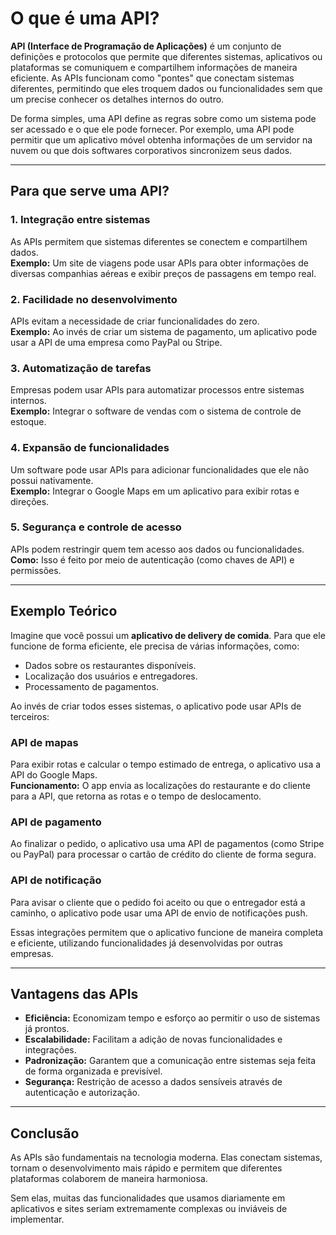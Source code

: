 # O que é uma API?

**API (Interface de Programação de Aplicações)** é um conjunto de definições e protocolos que permite que diferentes sistemas, aplicativos ou plataformas se comuniquem e compartilhem informações de maneira eficiente. As APIs funcionam como "pontes" que conectam sistemas diferentes, permitindo que eles troquem dados ou funcionalidades sem que um precise conhecer os detalhes internos do outro.

De forma simples, uma API define as regras sobre como um sistema pode ser acessado e o que ele pode fornecer. Por exemplo, uma API pode permitir que um aplicativo móvel obtenha informações de um servidor na nuvem ou que dois softwares corporativos sincronizem seus dados.

---

## Para que serve uma API?

### 1. Integração entre sistemas
As APIs permitem que sistemas diferentes se conectem e compartilhem dados.  
**Exemplo:** Um site de viagens pode usar APIs para obter informações de diversas companhias aéreas e exibir preços de passagens em tempo real.

### 2. Facilidade no desenvolvimento
APIs evitam a necessidade de criar funcionalidades do zero.  
**Exemplo:** Ao invés de criar um sistema de pagamento, um aplicativo pode usar a API de uma empresa como PayPal ou Stripe.

### 3. Automatização de tarefas
Empresas podem usar APIs para automatizar processos entre sistemas internos.  
**Exemplo:** Integrar o software de vendas com o sistema de controle de estoque.

### 4. Expansão de funcionalidades
Um software pode usar APIs para adicionar funcionalidades que ele não possui nativamente.  
**Exemplo:** Integrar o Google Maps em um aplicativo para exibir rotas e direções.

### 5. Segurança e controle de acesso
APIs podem restringir quem tem acesso aos dados ou funcionalidades.  
**Como:** Isso é feito por meio de autenticação (como chaves de API) e permissões.

---

## Exemplo Teórico

Imagine que você possui um **aplicativo de delivery de comida**. Para que ele funcione de forma eficiente, ele precisa de várias informações, como:  

- Dados sobre os restaurantes disponíveis.  
- Localização dos usuários e entregadores.  
- Processamento de pagamentos.  

Ao invés de criar todos esses sistemas, o aplicativo pode usar APIs de terceiros:

### API de mapas
Para exibir rotas e calcular o tempo estimado de entrega, o aplicativo usa a API do Google Maps.  
**Funcionamento:** O app envia as localizações do restaurante e do cliente para a API, que retorna as rotas e o tempo de deslocamento.

### API de pagamento
Ao finalizar o pedido, o aplicativo usa uma API de pagamentos (como Stripe ou PayPal) para processar o cartão de crédito do cliente de forma segura.

### API de notificação
Para avisar o cliente que o pedido foi aceito ou que o entregador está a caminho, o aplicativo pode usar uma API de envio de notificações push.

Essas integrações permitem que o aplicativo funcione de maneira completa e eficiente, utilizando funcionalidades já desenvolvidas por outras empresas.

---

## Vantagens das APIs

- **Eficiência:** Economizam tempo e esforço ao permitir o uso de sistemas já prontos.  
- **Escalabilidade:** Facilitam a adição de novas funcionalidades e integrações.  
- **Padronização:** Garantem que a comunicação entre sistemas seja feita de forma organizada e previsível.  
- **Segurança:** Restrição de acesso a dados sensíveis através de autenticação e autorização.

---

## Conclusão

As APIs são fundamentais na tecnologia moderna. Elas conectam sistemas, tornam o desenvolvimento mais rápido e permitem que diferentes plataformas colaborem de maneira harmoniosa.  

Sem elas, muitas das funcionalidades que usamos diariamente em aplicativos e sites seriam extremamente complexas ou inviáveis de implementar.
